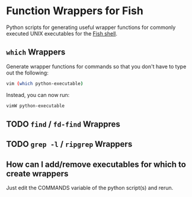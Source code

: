 # Function Wrappers for Fish

Python scripts for generating useful wrapper functions for commonly executed
UNIX executables for the [Fish shell](https://fishshell.com/).

## `which` Wrappers

Generate wrapper functions for commands so that you don't have to type out the
following:

```sh
vim (which python-executable)
```

Instead, you can now run:

```sh
vimW python-executable
```

## TODO `find` / `fd-find` Wrappres

## TODO `grep -l` / `ripgrep` Wrappers

## How can I add/remove executables for which to create wrappers

Just edit the COMMANDS variable of the python script(s) and rerun.
